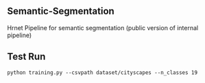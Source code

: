 ## Semantic-Segmentation
Hrnet Pipeline for semantic segmentation (public version of internal pipeline)

## Test Run
```
python training.py --csvpath dataset/cityscapes --n_classes 19
```

